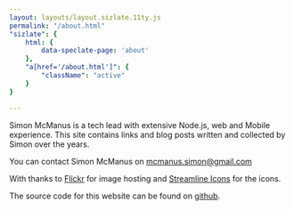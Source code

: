 ```yaml
---
layout: layouts/layout.sizlate.11ty.js
permalink: "/about.html"
"sizlate": {
    html: {
        data-speclate-page: 'about'
    },
    "a[href='/about.html']": {
        "className": "active"
    }
}

---
```

<section class="contained">

    
Simon McManus is a tech lead with extensive Node.js, web and Mobile experience. This site contains links and blog posts written and collected by Simon over the years.



    
You can contact Simon McManus on <a href="mailto:mcmanus.simon@gmail.com">mcmanus.simon@gmail.com</a>


With thanks to <a href="http://flickr.com/">Flickr</a> for image hosting and <a href="https://streamlineicons.com/ux/">Streamline Icons</a> for the icons.


The source code for this website can be found on <a href="https://github.com/simonmcmanus/links">github</a>.
    
</section>
